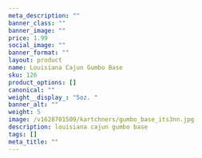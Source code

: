 ```yaml
---
meta_description: ""
banner_class: ""
banner_image: ""
price: 1.99
social_image: ""
banner_format: ""
layout: product
name: Louisiana Cajun Gumbo Base
sku: 126
product_options: []
canonical: ""
weight__display_: "5oz. "
banner_alt: ""
weight: 5
image: /v1628701509/kartchners/gumbo_base_its3nn.jpg
description: louisiana cajun gumbo base
tags: []
meta_title: ""
---
```

